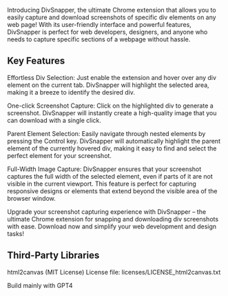 
Introducing DivSnapper, the ultimate Chrome extension that allows you to easily capture and download screenshots of specific div elements on any web page! With its user-friendly interface and powerful features, DivSnapper is perfect for web developers, designers, and anyone who needs to capture specific sections of a webpage without hassle.

Key Features
-----------------

Effortless Div Selection: Just enable the extension and hover over any div element on the current tab. DivSnapper will highlight the selected area, making it a breeze to identify the desired div.

One-click Screenshot Capture: Click on the highlighted div to generate a screenshot. DivSnapper will instantly create a high-quality image that you can download with a single click.

Parent Element Selection: Easily navigate through nested elements by pressing the Control key. DivSnapper will automatically highlight the parent element of the currently hovered div, making it easy to find and select the perfect element for your screenshot.

Full-Width Image Capture: DivSnapper ensures that your screenshot captures the full width of the selected element, even if parts of it are not visible in the current viewport. This feature is perfect for capturing responsive designs or elements that extend beyond the visible area of the browser window.

Upgrade your screenshot capturing experience with DivSnapper – the ultimate Chrome extension for snapping and downloading div screenshots with ease. Download now and simplify your web development and design tasks!

Third-Party Libraries
----------------------

html2canvas (MIT License)
License file: licenses/LICENSE_html2canvas.txt


Build mainly with GPT4